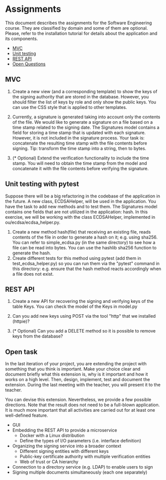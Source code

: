 # Assignments

This document describes the assignments for the Software Engineering course.
They are classified by domain and some of them are optional. Please, refer
to the installation tutorial for details about the application and its
components.

- [MVC](#mvc)  
- [Unit testing](#unit-testing-with-pytest)
- [REST API](#rest-api)
- [Open Questions](#open-development-ideas)

## MVC

1. Create a new view (and a corresponding template) to show the keys of the
signing authority that are stored in the database. However, you should filter
the list of keys by role and only show the public keys. You can use the CSS
style that is applied to other templates.

2. Currently, a signature is generated taking into account only the contents
of the file. We would like to generate a signature on a file based on a time
stamp related to the signing date. The Signatures model contains a field 
for storing a time stamp that is updated with each signature. However, it is
not included in the signature process. Your task is: concatenate the resulting
time stamp with the file contents before signing. Tip: transform the time
stamp into a string, then to bytes.

3. (* Optional) Extend the verification functionality to include the time
stamp. You will need to obtain the time stamp from the model and concatenate
it with the file contents before verifying the signature.

## Unit testing with pytest

Suppose there will be a big refactoring in the codebase of the application
in the future. A new class, ECDSAHelper, will be used in the application. You
have the task to add new methods and to test them. The Signatures model contains
one fields that are not utilized in the application: hash. In this exercise,
we will be working with the class ECDSAHelper, implemented in
ou/ecdsa/ecdsa_helper.py. 

1. Create a new method hash(file) that receiving an existing file, reads contents
of the file in order to generate a hash on it; e.g. using sha256. You can refer
to simple_ecdsa.py (in the same directory) to see how a file can be read into
bytes. You can use the hashlib sha256 function to generate the hash.
2. Create different tests for this method using pytest (add them in 
test_ecdsa_helper.py) so you can run them via the "pytest" command in this
directory: e.g. ensure that the hash method reacts accordingly when a file does
not exist.
    
## REST API

1. Create a new API for recovering the signing and verifying keys
of the table Keys. You can check the model of the Keys in model.py

2. Can you add new keys using POST via the tool "http" that we installed
(httpie)?

3. (* Optional) Can you add a DELETE method so it is possible to remove keys from
the database?

## Open task

In the last iteration of your project, you are extending the project with
something that you think is important. Make your choice clear and document
briefly what this extension is, why is it important and how it works on a
high level. Then, design, implement, test and document the extension. During
the last meeting with the teacher, you will present it to the teacher.

You can devise this extension. Nevertheless, we provide a few possible
directions. Note that the result does not need to be a full-blown application.
It is much more important that all activities are carried out for at least
one well-defined feature.

- GUI
- Embedding the REST API to provide a microservice
    - Docker with a Linux distribution
    - Define the types of I/O parameters (i.e. interface definition)
- Organizing the signing service into a broader context
    - Different signing entities with different keys
    - Public-key certificate authority with multiple verification entities
    - Web of trust or CA hierarchy
- Connection to a directory service (e.g. LDAP) to enable users to sign
- Signing multiple documents simultaneously (each one separately)
